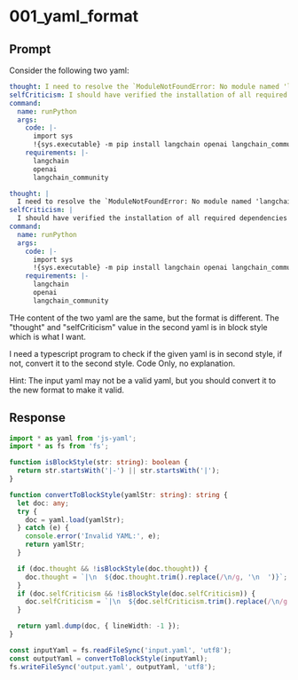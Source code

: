 # 001_yaml_format

## Prompt

Consider the following two yaml:

```yaml
thought: I need to resolve the `ModuleNotFoundError: No module named 'langchain_community'` error by ensuring that all necessary dependencies are correctly installed.
selfCriticism: I should have verified the installation of all required dependencies before running the code.
command:
  name: runPython
  args:
    code: |-
      import sys
      !{sys.executable} -m pip install langchain openai langchain_community
    requirements: |-
      langchain
      openai
      langchain_community
```

```yaml
thought: |
  I need to resolve the `ModuleNotFoundError: No module named 'langchain_community'` error by ensuring that all necessary dependencies are correctly installed.
selfCriticism: |
  I should have verified the installation of all required dependencies before running the code.
command:
  name: runPython
  args:
    code: |-
      import sys
      !{sys.executable} -m pip install langchain openai langchain_community
    requirements: |-
      langchain
      openai
      langchain_community
```

THe content of the two yaml are the same, but the format is different. The "thought" and "selfCriticism" value in the second yaml is in block style which is what I want. 

I need a typescript program to check if the given yaml is in second style, if not, convert it to the second style. Code Only, no explanation.

Hint: The input yaml may not be a valid yaml, but you should convert it to the new format to make it valid.

## Response

```typescript
import * as yaml from 'js-yaml';
import * as fs from 'fs';

function isBlockStyle(str: string): boolean {
  return str.startsWith('|-') || str.startsWith('|');
}

function convertToBlockStyle(yamlStr: string): string {
  let doc: any;
  try {
    doc = yaml.load(yamlStr);
  } catch (e) {
    console.error('Invalid YAML:', e);
    return yamlStr;
  }

  if (doc.thought && !isBlockStyle(doc.thought)) {
    doc.thought = `|\n  ${doc.thought.trim().replace(/\n/g, '\n  ')}`;
  }
  if (doc.selfCriticism && !isBlockStyle(doc.selfCriticism)) {
    doc.selfCriticism = `|\n  ${doc.selfCriticism.trim().replace(/\n/g, '\n  ')}`;
  }

  return yaml.dump(doc, { lineWidth: -1 });
}

const inputYaml = fs.readFileSync('input.yaml', 'utf8');
const outputYaml = convertToBlockStyle(inputYaml);
fs.writeFileSync('output.yaml', outputYaml, 'utf8');
```

